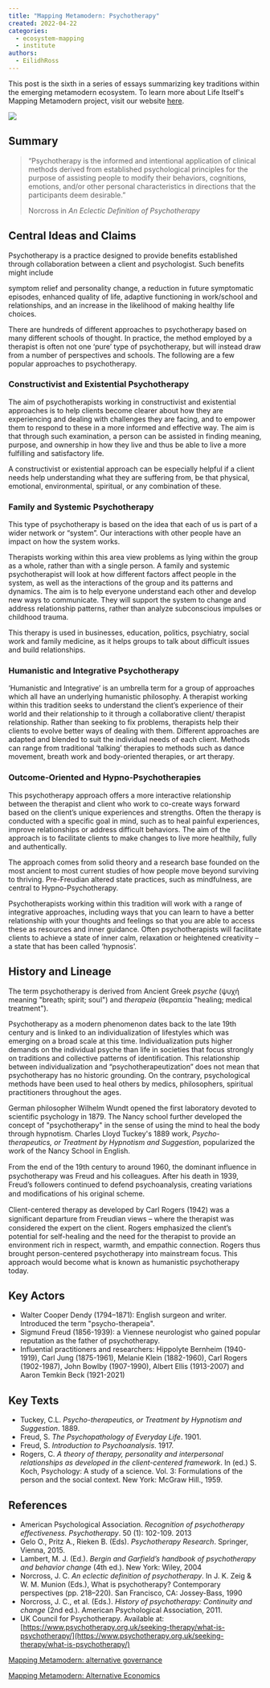 ```yaml
---
title: "Mapping Metamodern: Psychotherapy"
created: 2022-04-22
categories: 
  - ecosystem-mapping
  - institute
authors: 
  - EilidhRoss
---
```


This post is the sixth in a series of essays summarizing key traditions within the emerging metamodern ecosystem. To learn more about Life Itself's Mapping Metamodern project, visit our website [here](https://ecosystem.lifeitself.org/).

![](assets/images/marco-bianchetti-vzFTmxTl0DQ-unsplash-1024x683.jpg)

## Summary

> “Psychotherapy is the informed and intentional application of clinical methods derived from established psychological principles for the purpose of assisting people to modify their behaviors, cognitions, emotions, and/or other personal characteristics in directions that the participants deem desirable.”
> 
> Norcross in _An Eclectic Definition of Psychotherapy_

## Central Ideas and Claims

Psychotherapy is a practice designed to provide benefits established through collaboration between a client and psychologist. Such benefits might include

symptom relief and personality change, a reduction in future symptomatic episodes, enhanced quality of life, adaptive functioning in work/school and relationships, and an increase in the likelihood of making healthy life choices.

There are hundreds of different approaches to psychotherapy based on many different schools of thought. In practice, the method employed by a therapist is often not one ‘pure’ type of psychotherapy, but will instead draw from a number of perspectives and schools. The following are a few popular approaches to psychotherapy.

### Constructivist and Existential Psychotherapy

The aim of psychotherapists working in constructivist and existential approaches is to help clients become clearer about how they are experiencing and dealing with challenges they are facing, and to empower them to respond to these in a more informed and effective way. The aim is that through such examination, a person can be assisted in finding meaning, purpose, and ownership in how they live and thus be able to live a more fulfilling and satisfactory life.

A constructivist or existential approach can be especially helpful if a client needs help understanding what they are suffering from, be that physical, emotional, environmental, spiritual, or any combination of these.

### Family and Systemic Psychotherapy

This type of psychotherapy is based on the idea that each of us is part of a wider network or “system”. Our interactions with other people have an impact on how the system works.  

Therapists working within this area view problems as lying within the group as a whole, rather than with a single person. A family and systemic psychotherapist will look at how different factors affect people in the system, as well as the interactions of the group and its patterns and dynamics. The aim is to help everyone understand each other and develop new ways to communicate. They will support the system to change and address relationship patterns, rather than analyze subconscious impulses or childhood trauma.

This therapy is used in businesses, education, politics, psychiatry, social work and family medicine, as it helps groups to talk about difficult issues and build relationships.

### Humanistic and Integrative Psychotherapy

‘Humanistic and Integrative’ is an umbrella term for a group of approaches which all have an underlying humanistic philosophy. A therapist working within this tradition seeks to understand the client’s experience of their world and their relationship to it through a collaborative client/ therapist relationship. Rather than seeking to fix problems, therapists help their clients to evolve better ways of dealing with them. Different approaches are adapted and blended to suit the individual needs of each client. Methods can range from traditional ‘talking’ therapies to methods such as dance movement, breath work and body-oriented therapies, or art therapy.

### Outcome-Oriented and Hypno-Psychotherapies

This psychotherapy approach offers a more interactive relationship between the therapist and client who work to co-create ways forward based on the client’s unique experiences and strengths. Often the therapy is conducted with a specific goal in mind, such as to heal painful experiences, improve relationships or address difficult behaviors. The aim of the approach is to facilitate clients to make changes to live more healthily, fully and authentically.

The approach comes from solid theory and a research base founded on the most ancient to most current studies of how people move beyond surviving to thriving. Pre-Freudian altered state practices, such as mindfulness, are central to Hypno-Psychotherapy.

Psychotherapists working within this tradition will work with a range of integrative approaches, including ways that you can learn to have a better relationship with your thoughts and feelings so that you are able to access these as resources and inner guidance. Often psychotherapists will facilitate clients to achieve a state of inner calm, relaxation or heightened creativity – a state that has been called ‘hypnosis’.

## History and Lineage

The term psychotherapy is derived from Ancient Greek _psyche_ (ψυχή meaning "breath; spirit; soul") and _therapeia_ (θεραπεία "healing; medical treatment").

Psychotherapy as a modern phenomenon dates back to the late 19th century and is linked to an individualization of lifestyles which was emerging on a broad scale at this time. Individualization puts higher demands on the individual psyche than life in societies that focus strongly on traditions and collective patterns of identification. This relationship between individualization and “psychotherapeutization” does not mean that psychotherapy has no historic grounding. On the contrary, psychological methods have been used to heal others by medics, philosophers, spiritual practitioners throughout the ages. 

German philosopher Wilhelm Wundt opened the first laboratory devoted to scientific psychology in 1879. The Nancy school further developed the concept of "psychotherapy" in the sense of using the mind to heal the body through hypnotism. Charles Lloyd Tuckey's 1889 work, _Psycho-therapeutics, or Treatment by Hypnotism and Suggestion_, popularized the work of the Nancy School in English. 

From the end of the 19th century to around 1960, the dominant inﬂuence in psychotherapy was Freud and his colleagues. After his death in 1939, Freud’s followers continued to defend psychoanalysis, creating variations and modiﬁcations of his original scheme.

Client-centered therapy as developed by Carl Rogers (1942) was a signiﬁcant departure from Freudian views – where the therapist was considered the expert on the client. Rogers emphasized the client’s potential for self-healing and the need for the therapist to provide an environment rich in respect, warmth, and empathic connection. Rogers thus brought person-centered psychotherapy into mainstream focus. This approach would become what is known as humanistic psychotherapy today. 

## Key Actors

- Walter Cooper Dendy (1794–1871): English surgeon and writer. Introduced the term "psycho-therapeia". 
- Sigmund Freud (1856-1939): a Viennese neurologist who gained popular reputation as the father of psychotherapy. 
- Influential practitioners and researchers: Hippolyte Bernheim (1940-1919), Carl Jung (1875-1961), Melanie Klein (1882-1960), Carl Rogers (1902-1987), John Bowlby (1907-1990), Albert Ellis (1913-2007) and Aaron Temkin Beck (1921-2021)

## Key Texts

- Tuckey, C.L. _Psycho-therapeutics, or Treatment by Hypnotism and Suggestion_. 1889.
- Freud, S. _The Psychopathology of Everyday Life_. 1901.
- Freud, S. _Introduction to Psychoanalysis_. 1917.
- Rogers, C. _A theory of therapy, personality and interpersonal relationships as developed in the client-centered framework_. In (ed.) S. Koch, Psychology: A study of a science. Vol. 3: Formulations of the person and the social context. New York: McGraw Hill., 1959.

## References

- American Psychological Association. _Recognition of psychotherapy effectiveness. Psychotherapy_. 50 (1): 102-109. 2013
- Gelo O., Pritz A., Rieken B. (Eds). _Psychotherapy Research_. Springer, Vienna, 2015.
- Lambert, M. J. (Ed.). _Bergin and Garfield’s handbook of psychotherapy and behavior change_ (4th ed.). New York: Wiley, 2004
- Norcross, J. C. _An eclectic definition of psychotherapy_. In J. K. Zeig & W. M. Munion (Eds.), What is psychotherapy? Contemporary perspectives (pp. 218–220). San Francisco, CA: Jossey-Bass, 1990
- Norcross, J. C., et al. (Eds.). _History of psychotherapy: Continuity and change_ (2nd ed.). American Psychological Association, 2011.
- UK Council for Psychotherapy. Available at: [https://www.psychotherapy.org.uk/seeking-therapy/what-is-psychotherapy/](https://www.psychotherapy.org.uk/seeking-therapy/what-is-psychotherapy/)

[Mapping Metamodern: alternative governance](https://lifeitself.org/2022/04/08/mapping-metamodern-alternative-governance/)

[Mapping Metamodern: Alternative Economics](https://lifeitself.org/2022/04/01/mapping-metamodern-alternative-economics/)
